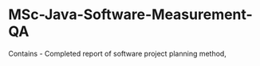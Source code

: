 # MSc-Java-Software-Measurement-QA
Contains - Completed report of software project planning method, 
